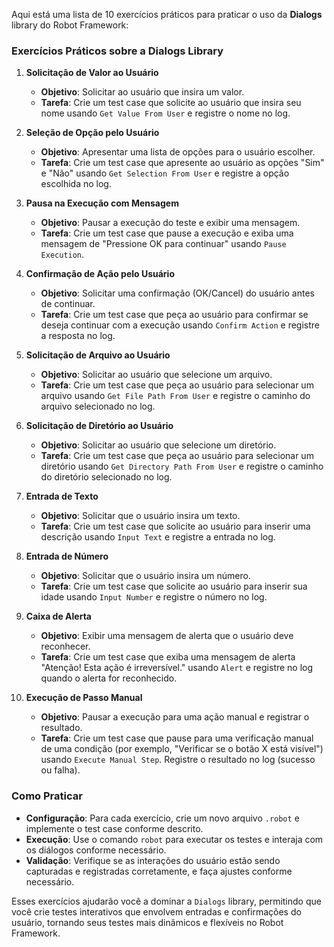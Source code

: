 Aqui está uma lista de 10 exercícios práticos para praticar o uso da **Dialogs** library do Robot Framework:

### Exercícios Práticos sobre a Dialogs Library

1. **Solicitação de Valor ao Usuário**
   - **Objetivo**: Solicitar ao usuário que insira um valor.
   - **Tarefa**: Crie um test case que solicite ao usuário que insira seu nome usando `Get Value From User` e registre o nome no log.

2. **Seleção de Opção pelo Usuário**
   - **Objetivo**: Apresentar uma lista de opções para o usuário escolher.
   - **Tarefa**: Crie um test case que apresente ao usuário as opções "Sim" e "Não" usando `Get Selection From User` e registre a opção escolhida no log.

3. **Pausa na Execução com Mensagem**
   - **Objetivo**: Pausar a execução do teste e exibir uma mensagem.
   - **Tarefa**: Crie um test case que pause a execução e exiba uma mensagem de "Pressione OK para continuar" usando `Pause Execution`.

4. **Confirmação de Ação pelo Usuário**
   - **Objetivo**: Solicitar uma confirmação (OK/Cancel) do usuário antes de continuar.
   - **Tarefa**: Crie um test case que peça ao usuário para confirmar se deseja continuar com a execução usando `Confirm Action` e registre a resposta no log.

5. **Solicitação de Arquivo ao Usuário**
   - **Objetivo**: Solicitar ao usuário que selecione um arquivo.
   - **Tarefa**: Crie um test case que peça ao usuário para selecionar um arquivo usando `Get File Path From User` e registre o caminho do arquivo selecionado no log.

6. **Solicitação de Diretório ao Usuário**
   - **Objetivo**: Solicitar ao usuário que selecione um diretório.
   - **Tarefa**: Crie um test case que peça ao usuário para selecionar um diretório usando `Get Directory Path From User` e registre o caminho do diretório selecionado no log.

7. **Entrada de Texto**
   - **Objetivo**: Solicitar que o usuário insira um texto.
   - **Tarefa**: Crie um test case que solicite ao usuário para inserir uma descrição usando `Input Text` e registre a entrada no log.

8. **Entrada de Número**
   - **Objetivo**: Solicitar que o usuário insira um número.
   - **Tarefa**: Crie um test case que solicite ao usuário para inserir sua idade usando `Input Number` e registre o número no log.

9. **Caixa de Alerta**
   - **Objetivo**: Exibir uma mensagem de alerta que o usuário deve reconhecer.
   - **Tarefa**: Crie um test case que exiba uma mensagem de alerta "Atenção! Esta ação é irreversível." usando `Alert` e registre no log quando o alerta for reconhecido.

10. **Execução de Passo Manual**
    - **Objetivo**: Pausar a execução para uma ação manual e registrar o resultado.
    - **Tarefa**: Crie um test case que pause para uma verificação manual de uma condição (por exemplo, "Verificar se o botão X está visível") usando `Execute Manual Step`. Registre o resultado no log (sucesso ou falha).

### Como Praticar

- **Configuração**: Para cada exercício, crie um novo arquivo `.robot` e implemente o test case conforme descrito.
- **Execução**: Use o comando `robot` para executar os testes e interaja com os diálogos conforme necessário.
- **Validação**: Verifique se as interações do usuário estão sendo capturadas e registradas corretamente, e faça ajustes conforme necessário.

Esses exercícios ajudarão você a dominar a `Dialogs` library, permitindo que você crie testes interativos que envolvem entradas e confirmações do usuário, tornando seus testes mais dinâmicos e flexíveis no Robot Framework.
